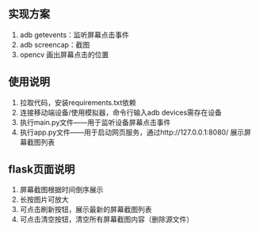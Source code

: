 ## 实现方案
1. adb getevents：监听屏幕点击事件
2. adb screencap：截图
3. opencv 画出屏幕点击的位置

## 使用说明
1. 拉取代码，安装requirements.txt依赖
2. 连接移动端设备/使用模拟器，命令行输入adb devices需存在设备
3. 执行main.py文件——用于监听设备屏幕点击事件
4. 执行app.py文件——用于启动网页服务，通过http://127.0.0.1:8080/ 展示屏幕截图列表

## flask页面说明
1. 屏幕截图根据时间倒序展示
2. 长按图片可放大
3. 可点击刷新按钮，展示最新的屏幕截图列表
4. 可点击清空按钮，清空所有屏幕截图内容（删除源文件）